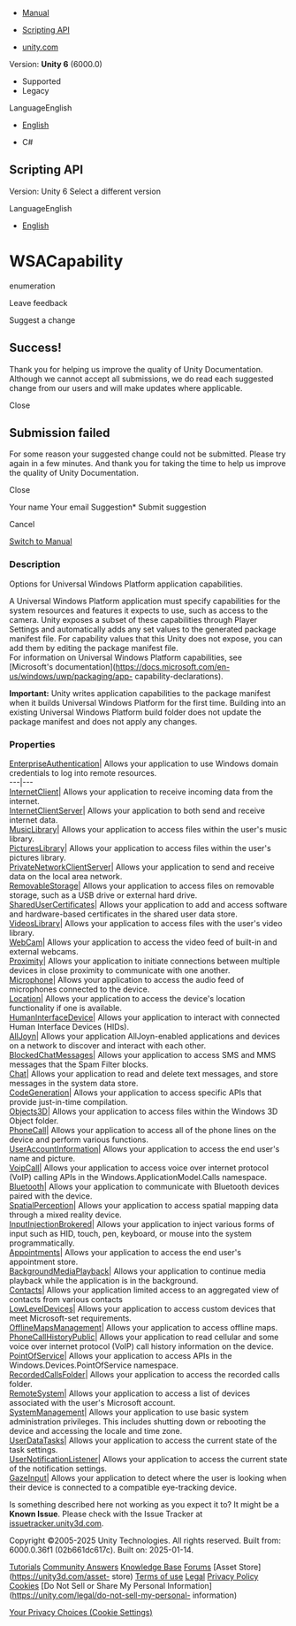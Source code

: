 [ ]()

  * [Manual](../Manual/index.html)
  * [Scripting API](../ScriptReference/index.html)

  * [unity.com](https://unity.com/)

Version: **Unity 6** (6000.0)

  * Supported
  * Legacy

LanguageEnglish

  * [English]()

  * C#

[ ](https://docs.unity3d.com)

## Scripting API

Version: Unity 6 Select a different version

LanguageEnglish

  * [English]()

# WSACapability

enumeration

Leave feedback

Suggest a change

## Success!

Thank you for helping us improve the quality of Unity Documentation. Although
we cannot accept all submissions, we do read each suggested change from our
users and will make updates where applicable.

Close

## Submission failed

For some reason your suggested change could not be submitted. Please <a>try
again</a> in a few minutes. And thank you for taking the time to help us
improve the quality of Unity Documentation.

Close

Your name Your email Suggestion* Submit suggestion

Cancel

[Switch to Manual](../Manual/class-PlayerSettings.html "Go to PlayerSettings
Component in the Manual")

### Description

Options for Universal Windows Platform application capabilities.

A Universal Windows Platform application must specify capabilities for the
system resources and features it expects to use, such as access to the camera.
Unity exposes a subset of these capabilities through Player Settings and
automatically adds any set values to the generated package manifest file. For
capability values that this Unity does not expose, you can add them by editing
the package manifest file.  
For information on Universal Windows Platform capabilities, see [Microsoft's
documentation](https://docs.microsoft.com/en-us/windows/uwp/packaging/app-
capability-declarations).  
  
**Important:** Unity writes application capabilities to the package manifest
when it builds Universal Windows Platform for the first time. Building into an
existing Universal Windows Platform build folder does not update the package
manifest and does not apply any changes.

### Properties

[EnterpriseAuthentication](PlayerSettings.WSACapability.EnterpriseAuthentication.html)|
Allows your application to use Windows domain credentials to log into remote
resources.  
---|---  
[InternetClient](PlayerSettings.WSACapability.InternetClient.html)| Allows
your application to receive incoming data from the internet.  
[InternetClientServer](PlayerSettings.WSACapability.InternetClientServer.html)|
Allows your application to both send and receive internet data.  
[MusicLibrary](PlayerSettings.WSACapability.MusicLibrary.html)| Allows your
application to access files within the user's music library.  
[PicturesLibrary](PlayerSettings.WSACapability.PicturesLibrary.html)| Allows
your application to access files within the user's pictures library.  
[PrivateNetworkClientServer](PlayerSettings.WSACapability.PrivateNetworkClientServer.html)|
Allows your application to send and receive data on the local area network.  
[RemovableStorage](PlayerSettings.WSACapability.RemovableStorage.html)| Allows
your application to access files on removable storage, such as a USB drive or
external hard drive.  
[SharedUserCertificates](PlayerSettings.WSACapability.SharedUserCertificates.html)|
Allows your application to add and access software and hardware-based
certificates in the shared user data store.  
[VideosLibrary](PlayerSettings.WSACapability.VideosLibrary.html)| Allows your
application to access files with the user's video library.  
[WebCam](PlayerSettings.WSACapability.WebCam.html)| Allows your application to
access the video feed of built-in and external webcams.  
[Proximity](PlayerSettings.WSACapability.Proximity.html)| Allows your
application to initiate connections between multiple devices in close
proximity to communicate with one another.  
[Microphone](PlayerSettings.WSACapability.Microphone.html)| Allows your
application to access the audio feed of microphones connected to the device.  
[Location](PlayerSettings.WSACapability.Location.html)| Allows your
application to access the device's location functionality if one is available.  
[HumanInterfaceDevice](PlayerSettings.WSACapability.HumanInterfaceDevice.html)|
Allows your application to interact with connected Human Interface Devices
(HIDs).  
[AllJoyn](PlayerSettings.WSACapability.AllJoyn.html)| Allows your application
AllJoyn-enabled applications and devices on a network to discover and interact
with each other.  
[BlockedChatMessages](PlayerSettings.WSACapability.BlockedChatMessages.html)|
Allows your application to access SMS and MMS messages that the Spam Filter
blocks.  
[Chat](PlayerSettings.WSACapability.Chat.html)| Allows your application to
read and delete text messages, and store messages in the system data store.  
[CodeGeneration](PlayerSettings.WSACapability.CodeGeneration.html)| Allows
your application to access specific APIs that provide just-in-time
compilation.  
[Objects3D](PlayerSettings.WSACapability.Objects3D.html)| Allows your
application to access files within the Windows 3D Object folder.  
[PhoneCall](PlayerSettings.WSACapability.PhoneCall.html)| Allows your
application to access all of the phone lines on the device and perform various
functions.  
[UserAccountInformation](PlayerSettings.WSACapability.UserAccountInformation.html)|
Allows your application to access the end user's name and picture.  
[VoipCall](PlayerSettings.WSACapability.VoipCall.html)| Allows your
application to access voice over internet protocol (VoIP) calling APIs in the
Windows.ApplicationModel.Calls namespace.  
[Bluetooth](PlayerSettings.WSACapability.Bluetooth.html)| Allows your
application to communicate with Bluetooth devices paired with the device.  
[SpatialPerception](PlayerSettings.WSACapability.SpatialPerception.html)|
Allows your application to access spatial mapping data through a mixed reality
device.  
[InputInjectionBrokered](PlayerSettings.WSACapability.InputInjectionBrokered.html)|
Allows your application to inject various forms of input such as HID, touch,
pen, keyboard, or mouse into the system programmatically.  
[Appointments](PlayerSettings.WSACapability.Appointments.html)| Allows your
application to access the end user's appointment store.  
[BackgroundMediaPlayback](PlayerSettings.WSACapability.BackgroundMediaPlayback.html)|
Allows your application to continue media playback while the application is in
the background.  
[Contacts](PlayerSettings.WSACapability.Contacts.html)| Allows your
application limited access to an aggregated view of contacts from various
contacts  
[LowLevelDevices](PlayerSettings.WSACapability.LowLevelDevices.html)| Allows
your application to access custom devices that meet Microsoft-set
requirements.  
[OfflineMapsManagement](PlayerSettings.WSACapability.OfflineMapsManagement.html)|
Allows your application to access offline maps.  
[PhoneCallHistoryPublic](PlayerSettings.WSACapability.PhoneCallHistoryPublic.html)|
Allows your application to read cellular and some voice over internet protocol
(VoIP) call history information on the device.  
[PointOfService](PlayerSettings.WSACapability.PointOfService.html)| Allows
your application to access APIs in the Windows.Devices.PointOfService
namespace.  
[RecordedCallsFolder](PlayerSettings.WSACapability.RecordedCallsFolder.html)|
Allows your application to access the recorded calls folder.  
[RemoteSystem](PlayerSettings.WSACapability.RemoteSystem.html)| Allows your
application to access a list of devices associated with the user's Microsoft
account.  
[SystemManagement](PlayerSettings.WSACapability.SystemManagement.html)| Allows
your application to use basic system administration privileges. This includes
shutting down or rebooting the device and accessing the locale and time zone.  
[UserDataTasks](PlayerSettings.WSACapability.UserDataTasks.html)| Allows your
application to access the current state of the task settings.  
[UserNotificationListener](PlayerSettings.WSACapability.UserNotificationListener.html)|
Allows your application to access the current state of the notification
settings.  
[GazeInput](PlayerSettings.WSACapability.GazeInput.html)| Allows your
application to detect where the user is looking when their device is connected
to a compatible eye-tracking device.  
  
Is something described here not working as you expect it to? It might be a
**Known Issue**. Please check with the Issue Tracker at
[issuetracker.unity3d.com](https://issuetracker.unity3d.com).

Copyright ©2005-2025 Unity Technologies. All rights reserved. Built from:
6000.0.36f1 (02b661dc617c). Built on: 2025-01-14.

[Tutorials](https://unity3d.com/learn) [Community
Answers](https://answers.unity3d.com) [Knowledge
Base](https://support.unity3d.com/hc/en-us)
[Forums](https://forum.unity3d.com) [Asset Store](https://unity3d.com/asset-
store) [Terms of use](https://docs.unity3d.com/Manual/TermsOfUse.html)
[Legal](https://unity.com/legal) [Privacy
Policy](https://unity.com/legal/privacy-policy)
[Cookies](https://unity.com/legal/cookie-policy) [Do Not Sell or Share My
Personal Information](https://unity.com/legal/do-not-sell-my-personal-
information)

[Your Privacy Choices (Cookie Settings)](javascript:void\(0\);)

